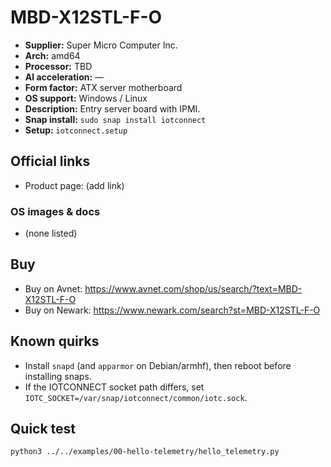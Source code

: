 # MBD-X12STL-F-O

- **Supplier:** Super Micro Computer  Inc.
- **Arch:** amd64
- **Processor:** TBD
- **AI acceleration:** —
- **Form factor:** ATX server motherboard
- **OS support:** Windows / Linux
- **Description:** Entry server board with IPMI.
- **Snap install:** `sudo snap install iotconnect`
- **Setup:** `iotconnect.setup`

## Official links
- Product page: (add link)

### OS images & docs
- (none listed)

## Buy
- Buy on Avnet: https://www.avnet.com/shop/us/search/?text=MBD-X12STL-F-O
- Buy on Newark: https://www.newark.com/search?st=MBD-X12STL-F-O

## Known quirks
- Install `snapd` (and `apparmor` on Debian/armhf), then reboot before installing snaps.
- If the IOTCONNECT socket path differs, set `IOTC_SOCKET=/var/snap/iotconnect/common/iotc.sock`.

## Quick test
```bash
python3 ../../examples/00-hello-telemetry/hello_telemetry.py
```
